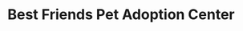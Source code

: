 ---
title: "Best Friends Pet Adoption Center"
url: /salt-lake-city/best-friends-pet-adoption-center/
shop: pet
---